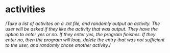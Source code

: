 # activities
/*Take a list of activites on a .txt file, and randomly output an activity. The user will be asked if they like the activity that was output. They have the option to enter yes or no. If they enter yes, the program finishes. If they enter no, then the program will loop, delete the entry that was not sufficient to the user, and randomly chose another activity.*/
